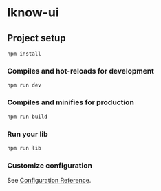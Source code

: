 # lknow-ui

## Project setup
```
npm install
```

### Compiles and hot-reloads for development
```
npm run dev
```

### Compiles and minifies for production
```
npm run build
```

### Run your lib
```
npm run lib
```

### Customize configuration
See [Configuration Reference](https://cli.vuejs.org/config/).
